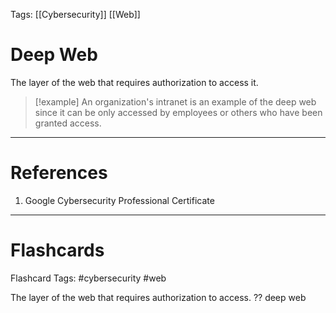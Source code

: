 Tags: [[Cybersecurity]] [[Web]]
# Deep Web

The layer of the web that requires authorization to access it.

>[!example] An organization's intranet is an example of the deep web since it can be only accessed by employees or others who have been granted access.

---
# References

1. Google Cybersecurity Professional Certificate

---
# Flashcards

Flashcard Tags: #cybersecurity #web 

The layer of the web that requires authorization to access.
??
deep web
<!--SR:!2024-04-29,4,270!2024-04-28,3,250-->
